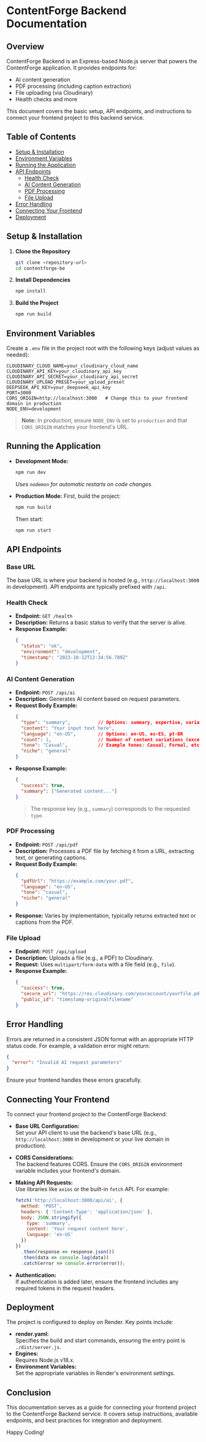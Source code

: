 # ContentForge Backend Documentation

## Overview
ContentForge Backend is an Express-based Node.js server that powers the ContentForge application. It provides endpoints for:
- AI content generation
- PDF processing (including caption extraction)
- File uploading (via Cloudinary)
- Health checks and more

This document covers the basic setup, API endpoints, and instructions to connect your frontend project to this backend service.

## Table of Contents
- [Setup & Installation](#setup--installation)
- [Environment Variables](#environment-variables)
- [Running the Application](#running-the-application)
- [API Endpoints](#api-endpoints)
  - [Health Check](#health-check)
  - [AI Content Generation](#ai-content-generation)
  - [PDF Processing](#pdf-processing)
  - [File Upload](#file-upload)
- [Error Handling](#error-handling)
- [Connecting Your Frontend](#connecting-your-frontend)
- [Deployment](#deployment)

## Setup & Installation
1. **Clone the Repository**
   ```bash
   git clone <repository-url>
   cd contentforge-be
   ```

2. **Install Dependencies**
   ```bash
   npm install
   ```

3. **Build the Project**
   ```bash
   npm run build
   ```

## Environment Variables
Create a `.env` file in the project root with the following keys (adjust values as needed):

```
CLOUDINARY_CLOUD_NAME=your_cloudinary_cloud_name
CLOUDINARY_API_KEY=your_cloudinary_api_key
CLOUDINARY_API_SECRET=your_cloudinary_api_secret
CLOUDINARY_UPLOAD_PRESET=your_upload_preset
DEEPSEEK_API_KEY=your_deepseek_api_key
PORT=3000
CORS_ORIGIN=http://localhost:3000   # Change this to your frontend domain in production
NODE_ENV=development
```

> **Note:** In production, ensure `NODE_ENV` is set to `production` and that `CORS_ORIGIN` matches your frontend's URL.

## Running the Application
- **Development Mode:**
  ```bash
  npm run dev
  ```
  *Uses `nodemon` for automatic restarts on code changes.*

- **Production Mode:**
  First, build the project:
  ```bash
  npm run build
  ```
  Then start:
  ```bash
  npm run start
  ```

## API Endpoints

### Base URL
The base URL is where your backend is hosted (e.g., `http://localhost:3000` in development). API endpoints are typically prefixed with `/api`.

### Health Check
- **Endpoint:** `GET /health`
- **Description:** Returns a basic status to verify that the server is alive.
- **Response Example:**
  ```json
  {
    "status": "ok",
    "environment": "development",
    "timestamp": "2023-10-12T12:34:56.789Z"
  }
  ```

### AI Content Generation
- **Endpoint:** `POST /api/ai`
- **Description:** Generates AI content based on request parameters.
- **Request Body Example:**
  ```json
  {
    "type": "summary",          // Options: summary, expertise, variation, captions, script
    "content": "Your input text here",
    "language": "en-US",        // Options: en-US, es-ES, pt-BR
    "count": 1,                 // Number of content variations (except for script)
    "tone": "Casual",           // Example tones: Casual, Formal, etc.
    "niche": "general"
  }
  ```
- **Response Example:**
  ```json
  {
    "success": true,
    "summary": ["Generated content..."]
  }
  ```
  > The response key (e.g., `summary`) corresponds to the requested `type`.

### PDF Processing
- **Endpoint:** `POST /api/pdf`
- **Description:** Processes a PDF file by fetching it from a URL, extracting text, or generating captions.
- **Request Body Example:**
  ```json
  {
    "pdfUrl": "https://example.com/your.pdf",
    "language": "en-US",
    "tone": "casual",
    "niche": "general"
  }
  ```
- **Response:** Varies by implementation, typically returns extracted text or captions from the PDF.

### File Upload
- **Endpoint:** `POST /api/upload`
- **Description:** Uploads a file (e.g., a PDF) to Cloudinary.
- **Request:** Uses `multipart/form-data` with a file field (e.g., `file`).
- **Response Example:**
  ```json
  {
    "success": true,
    "secure_url": "https://res.cloudinary.com/youraccount/yourfile.pdf",
    "public_id": "timestamp-originalfilename"
  }
  ```

## Error Handling
Errors are returned in a consistent JSON format with an appropriate HTTP status code. For example, a validation error might return:
```json
{
  "error": "Invalid AI request parameters"
}
```
Ensure your frontend handles these errors gracefully.

## Connecting Your Frontend
To connect your frontend project to the ContentForge Backend:

- **Base URL Configuration:**  
  Set your API client to use the backend's base URL (e.g., `http://localhost:3000` in development or your live domain in production).

- **CORS Considerations:**  
  The backend features CORS. Ensure the `CORS_ORIGIN` environment variable includes your frontend's domain.

- **Making API Requests:**  
  Use libraries like `axios` or the built-in `fetch` API. For example:
  ```javascript
  fetch('http://localhost:3000/api/ai', {
    method: 'POST',
    headers: { 'Content-Type': 'application/json' },
    body: JSON.stringify({
      type: 'summary',
      content: 'Your request content here',
      language: 'en-US'
    })
  })
    .then(response => response.json())
    .then(data => console.log(data))
    .catch(error => console.error(error));
  ```

- **Authentication:**  
  If authentication is added later, ensure the frontend includes any required tokens in the request headers.

## Deployment
The project is configured to deploy on Render. Key points include:
- **render.yaml:**  
  Specifies the build and start commands, ensuring the entry point is `./dist/server.js`.
- **Engines:**  
  Requires Node.js v18.x.
- **Environment Variables:**  
  Set the appropriate variables in Render's environment settings.

## Conclusion
This documentation serves as a guide for connecting your frontend project to the ContentForge Backend service. It covers setup instructions, available endpoints, and best practices for integration and deployment.

Happy Coding!
